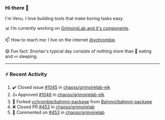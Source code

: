 ### Hi there 👋

I'm Venu. I love building tools that make boring tasks easy.

📊 I’m currently working on [GrimoireLab and it's components](https://chaoss.github.io/grimoirelab).

📫 How to reach me: I live on the internet [@vchrombie](https://www.google.co.in/search?q=vchrombie).

😄 Fun fact: Snorlax's typical day consists of nothing more than :doughnut: eating and :zzz: sleeping.

---

### :zap: Recent Activity

<!--RECENT_ACTIVITY:start-->
1. ✔️ Closed issue [#1045](https://github.com/chaoss/grimoirelab-elk/issues/1045) in [chaoss/grimoirelab-elk](https://github.com/chaoss/grimoirelab-elk)
2. 👍 Approved [#1046](https://github.com/chaoss/grimoirelab-elk/pull/1046#pullrequestreview-934656820) in [chaoss/grimoirelab-elk](https://github.com/chaoss/grimoirelab-elk)
3. 🔱 Forked [vchrombie/bahmni-package](https://github.com/vchrombie/bahmni-package) from [Bahmni/bahmni-package](https://github.com/Bahmni/bahmni-package)
4. ❌ Closed PR [#453](https://github.com/chaoss/grimoirelab/pull/453) in [chaoss/grimoirelab](https://github.com/chaoss/grimoirelab)
5. 💬 Commented on [#453](https://github.com/chaoss/grimoirelab/pull/453#issuecomment-1091103945) in [chaoss/grimoirelab](https://github.com/chaoss/grimoirelab)
<!--RECENT_ACTIVITY:end-->

<!--
**vchrombie/vchrombie** is a ✨ _special_ ✨ repository because its `README.md` (this file) appears on your GitHub profile.

Here are some ideas to get you started:

- 🔭 I’m currently working on ...
- 🌱 I’m currently learning ...
- 👯 I’m looking to collaborate on ...
- 🤔 I’m looking for help with ...
- 💬 Ask me about ...
- 📫 How to reach me: ...
- 😄 Pronouns: ...
- ⚡ Fun fact: ...
-->
